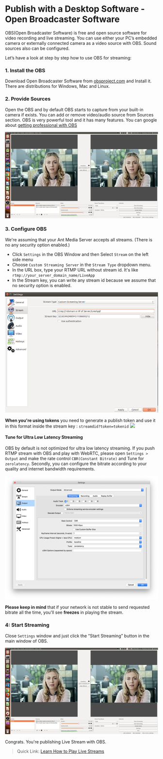 # Publish with a Desktop Software - Open Broadcaster Software 

OBS(Open Broadcaster Software) is free and open source software for video recording and live streaming. You can use either your PC’s embedded camera or externally connected camera as a video source with OBS. Sound sources also can be configured. 

Let’s have a look at step by step how to use OBS for streaming:

### 1. Install the OBS 
Download Open Broadcaster Software from [obsproject.com](https://obsproject.com/) and Install it. There are distributions for Windows, Mac and Linux.

### 2. Provide Sources
Open the OBS and by default OBS starts to capture from your built-in camera if exists. You can add or remove video/audio source from Sources section. OBS is very powerful tool and it has many features. You can google about [getting professional with OBS](https://www.google.com/search?q=getting+professional+with+OBS)

![OBS (Open Broadcaster Software) interface](images/obs_screenshot.jpg)

### 3. Configure OBS
We're assuming that your Ant Media Server accepts all streams. (There is no any security option enabled.)

* Click `Settings` in the OBS Window and then Select `Stream` on the left side menu
* Choose `Custom Streaming Server` in the `Stream Type` dropdown menu.
* In the URL box, type your RTMP URL without stream id. It's like `rtmp://your_server_domain_name/LiveApp`
* In the Stream key, you can write any stream id because we assume that no security option is enabled. 

![OBS (Open Broadcaster Software) Stream Configuration](images/OBS_Configuration.png) 

**When you're using tokens** you need to generate a publish token and use it in this format inside the stream key : `streamdid?token=tokenid`
![](https://00941014915502880116.googlegroups.com/attach/6d0318c46c45e/Screenshot%20from%202020-06-22%2018-14-18.png?part=0.1&view=1&vt=ANaJVrFXnyqBuYIzn9dG1oI6PE3zVgUE7z29T-6tbRj_rXr-K91CKOWBWC9ouLl1bK-2eUiALFZwNvGcPIqxLD6fPdi4VVyNzsBYW2k8cop6vDIU1Sdc-mU)

#### Tune for Ultra Low Latency Streaming
OBS by default is not optimized for ultra low latency streaming. If you push RTMP stream with OBS and play with WebRTC, please open `Settings > Output` and make the rate control `CBR(Constant Bitrate)` and Tune for `zerolatency`.  Secondly, you can configure the bitrate according to your quality and internet bandwidth requirements.

![OBS (Open Broadcaster Software) Tune For ZeroLatency](images/tune_for_ultra_low_latency.png)

**Please keep in mind** that if your network is not stable to send requested bitrate all the time, you'll see **freezes** in playing the stream.  

### 4: Start Streaming
Close `Settings` window and just click the “Start Streaming” button in the main window of OBS.

![OBS (Open Broadcaster Software) interface](images/obs_screenshot.jpg)

Congrats. You're publishing Live Stream with OBS. 

> Quick Link: [Learn How to Play Live Streams](Playing-Live-Streams)